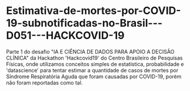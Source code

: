# Estimativa-de-mortes-por-COVID-19-subnotificadas-no-Brasil---D051---HACKCOVID-19
Parte 1 do desafio "IA E CIÊNCIA DE DADOS PARA APOIO A DECISÃO CLÍNICA" da Hackathon 'Hackcovid19' do Centro Brasileiro de Pesquisas Físicas, onde utilizamos conceitos simples de estatística, probabilidade e 'datascience' para tentar estimar a quantidade de casos de mortes por Síndrome Respiratória Aguda que foram causadas por COVID-19, porém não foram reportadas como tal.
